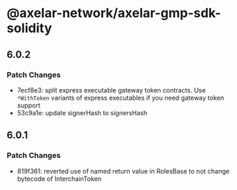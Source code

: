 # @axelar-network/axelar-gmp-sdk-solidity

## 6.0.2

### Patch Changes

-   7ecf8e3: split express executable gateway token contracts. Use `*WithToken` variants of express executables if you need gateway token support
-   53c9a1e: update signerHash to signersHash

## 6.0.1

### Patch Changes

-   819f361: reverted use of named return value in RolesBase to not change bytecode of InterchainToken
